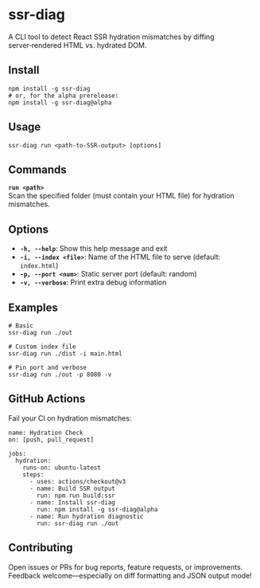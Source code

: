 # ssr-diag

A CLI tool to detect React SSR hydration mismatches by diffing server‑rendered HTML vs. hydrated DOM.

## Install

    npm install -g ssr-diag
    # or, for the alpha prerelease:
    npm install -g ssr-diag@alpha

## Usage

    ssr-diag run <path-to-SSR-output> [options]

## Commands

**`run <path>`**  
Scan the specified folder (must contain your HTML file) for hydration mismatches.

## Options

- **`-h, --help`**: Show this help message and exit  
- **`-i, --index <file>`**: Name of the HTML file to serve (default: `index.html`)  
- **`-p, --port <num>`**: Static server port (default: random)  
- **`-v, --verbose`**: Print extra debug information

## Examples

    # Basic
    ssr-diag run ./out

    # Custom index file
    ssr-diag run ./dist -i main.html

    # Pin port and verbose
    ssr-diag run ./out -p 8080 -v

## GitHub Actions

Fail your CI on hydration mismatches:

    name: Hydration Check
    on: [push, pull_request]

    jobs:
      hydration:
        runs-on: ubuntu-latest
        steps:
          - uses: actions/checkout@v3
          - name: Build SSR output
            run: npm run build:ssr
          - name: Install ssr-diag
            run: npm install -g ssr-diag@alpha
          - name: Run hydration diagnostic
            run: ssr-diag run ./out

## Contributing

Open issues or PRs for bug reports, feature requests, or improvements. Feedback welcome—especially on diff formatting and JSON output mode!
